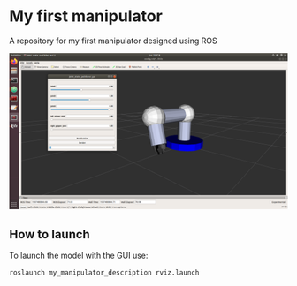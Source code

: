 # My first manipulator
A repository for my first manipulator designed using ROS

![Example](https://github.com/LuisLechugaRuiz/ind-robot/blob/master/images/Screenshot%20from%202020-04-21%2019-07-24.png)

## How to launch

To launch the model with the GUI use:

```
roslaunch my_manipulator_description rviz.launch
```
